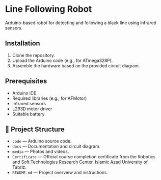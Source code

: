 # Line Following Robot


Arduino-based robot for detecting and following a black line using infrared sensors.


## Installation

1. Clone the repository.
2. Upload the Arduino code (e.g., for ATmega328P).
3. Assemble the hardware based on the provided circuit diagram.


## Prerequisites

- Arduino IDE
- Required libraries (e.g., for AFMotor)
- Infrared sensors
- L293D motor driver
- Suitable battery


## 📁 Project Structure

- `code` — Arduino source code.
- `docs` — Documentation and circuit diagram.
- `media` — Photos and videos.
- `Certificate` — Official course completion certificate from the Robotics and Soft Technologies Research Center, Islamic Azad University of Tabriz.
- `README.md` — Project overview and instructions.
